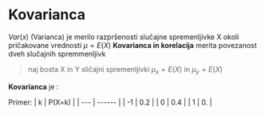 # Kovarianca
$Var(x)$ (Varianca) je merilo razpršenosti slučajne spremenljivke X okoli pričakovane vrednosti $\mu =E(X)$
**Kovarianca in korelacija** merita povezanost dveh slučajnih spremmenljivk
>naj bosta X in Y sličajni spremenljivki $\mu _x=E(X)$ in $\mu _y=E(X)$

**Kovarianca** je :
>$$$$


Primer:
| k   | P(X=k) |
| --- | ------ |
| -1  | 0.2    |
| 0   | 0.4    |
| 1   | 0.       |
